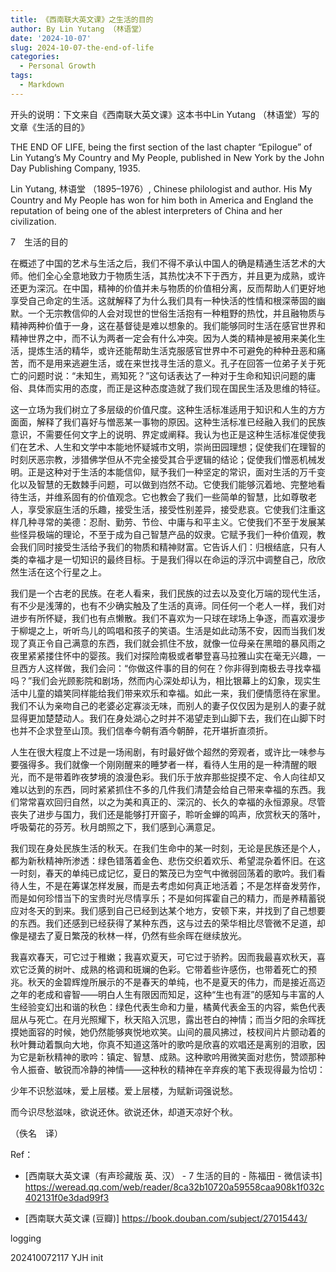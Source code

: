 ```yaml
---
title: 《西南联大英文课》之生活的目的
author: By Lin Yutang （林语堂）
date: '2024-10-07'
slug: 2024-10-07-the-end-of-life
categories:
  - Personal Growth
tags:
  - Markdown
---
```

开头的说明：下文来自《西南联大英文课》这本书中Lin Yutang （林语堂）写的文章《生活的目的》

THE END OF LIFE, being the first section of the last chapter “Epilogue” of Lin Yutang’s My Country and My People, published in New York by the John Day Publishing Company, 1935.



Lin Yutang, 林语堂 （1895–1976）, Chinese philologist and author. His My Country and My People has won for him both in America and England the reputation of being one of the ablest interpreters of China and her civilization.



7　生活的目的



在概述了中国的艺术与生活之后，我们不得不承认中国人的确是精通生活艺术的大师。他们全心全意地致力于物质生活，其热忱决不下于西方，并且更为成熟，或许还更为深沉。在中国，精神的价值并未与物质的价值相分离，反而帮助人们更好地享受自己命定的生活。这就解释了为什么我们具有一种快活的性情和根深蒂固的幽默。一个无宗教信仰的人会对现世的世俗生活抱有一种粗野的热忱，并且融物质与精神两种价值于一身，这在基督徒是难以想象的。我们能够同时生活在感官世界和精神世界之中，而不认为两者一定会有什么冲突。因为人类的精神是被用来美化生活，提炼生活的精华，或许还能帮助生活克服感官世界中不可避免的种种丑恶和痛苦，而不是用来逃避生活，或在来世找寻生活的意义。孔子在回答一位弟子关于死亡的问题时说：“未知生，焉知死？”这句话表达了一种对于生命和知识问题的庸俗、具体而实用的态度，而正是这种态度造就了我们现在国民生活及思维的特征。



这一立场为我们树立了多层级的价值尺度。这种生活标准适用于知识和人生的方方面面，解释了我们喜好与憎恶某一事物的原因。这种生活标准已经融入我们的民族意识，不需要任何文字上的说明、界定或阐释。我认为也正是这种生活标准促使我们在艺术、人生和文学中本能地怀疑城市文明，崇尚田园理想；促使我们在理智的时刻厌恶宗教，涉猎佛学但从不完全接受其合乎逻辑的结论；促使我们憎恶机械发明。正是这种对于生活的本能信仰，赋予我们一种坚定的常识，面对生活的万千变化以及智慧的无数棘手问题，可以做到岿然不动。它使我们能够沉着地、完整地看待生活，并维系固有的价值观念。它也教会了我们一些简单的智慧，比如尊敬老人，享受家庭生活的乐趣，接受生活，接受性别差异，接受悲哀。它使我们注重这样几种寻常的美德：忍耐、勤劳、节俭、中庸与和平主义。它使我们不至于发展某些怪异极端的理论，不至于成为自己智慧产品的奴隶。它赋予我们一种价值观，教会我们同时接受生活给予我们的物质和精神财富。它告诉人们：归根结底，只有人类的幸福才是一切知识的最终目标。于是我们得以在命运的浮沉中调整自己，欣欣然生活在这个行星之上。



我们是一个古老的民族。在老人看来，我们民族的过去以及变化万端的现代生活，有不少是浅薄的，也有不少确实触及了生活的真谛。同任何一个老人一样，我们对进步有所怀疑，我们也有点懒散。我们不喜欢为一只球在球场上争逐，而喜欢漫步于柳堤之上，听听鸟儿的鸣唱和孩子的笑语。生活是如此动荡不安，因而当我们发现了真正令自己满意的东西，我们就会抓住不放，就像一位母亲在黑暗的暴风雨之夜里紧紧搂住怀中的婴孩。我们对探险南极或者攀登喜马拉雅山实在毫无兴趣，一旦西方人这样做，我们会问：“你做这件事的目的何在？你非得到南极去寻找幸福吗？”我们会光顾影院和剧场，然而内心深处却认为，相比银幕上的幻象，现实生活中儿童的嬉笑同样能给我们带来欢乐和幸福。如此一来，我们便情愿待在家里。我们不认为亲吻自己的老婆必定寡淡无味，而别人的妻子仅仅因为是别人的妻子就显得更加楚楚动人。我们在身处湖心之时并不渴望走到山脚下去，我们在山脚下时也并不企求登至山顶。我们信奉今朝有酒今朝醉，花开堪折直须折。



人生在很大程度上不过是一场闹剧，有时最好做个超然的旁观者，或许比一味参与要强得多。我们就像一个刚刚醒来的睡梦者一样，看待人生用的是一种清醒的眼光，而不是带着昨夜梦境的浪漫色彩。我们乐于放弃那些捉摸不定、令人向往却又难以达到的东西，同时紧紧抓住不多的几件我们清楚会给自己带来幸福的东西。我们常常喜欢回归自然，以之为美和真正的、深沉的、长久的幸福的永恒源泉。尽管丧失了进步与国力，我们还是能够打开窗子，聆听金蝉的鸣声，欣赏秋天的落叶，呼吸菊花的芬芳。秋月朗照之下，我们感到心满意足。



我们现在身处民族生活的秋天。在我们生命中的某一时刻，无论是民族还是个人，都为新秋精神所渗透：绿色错落着金色、悲伤交织着欢乐、希望混杂着怀旧。在这一时刻，春天的单纯已成记忆，夏日的繁茂已为空气中微弱回荡着的歌吟。我们看待人生，不是在筹谋怎样发展，而是去考虑如何真正地活着；不是怎样奋发劳作，而是如何珍惜当下的宝贵时光尽情享乐；不是如何挥霍自己的精力，而是养精蓄锐应对冬天的到来。我们感到自己已经到达某个地方，安顿下来，并找到了自己想要的东西。我们还感到已经获得了某种东西，这与过去的荣华相比尽管微不足道，却像是褪去了夏日繁茂的秋林一样，仍然有些余晖在继续放光。



我喜欢春天，可它过于稚嫩；我喜欢夏天，可它过于骄矜。因而我最喜欢秋天，喜欢它泛黄的树叶、成熟的格调和斑斓的色彩。它带着些许感伤，也带着死亡的预兆。秋天的金碧辉煌所展示的不是春天的单纯，也不是夏天的伟力，而是接近高迈之年的老成和睿智——明白人生有限因而知足，这种“生也有涯”的感知与丰富的人生经验变幻出和谐的秋色：绿色代表生命和力量，橘黄代表金玉的内容，紫色代表屈从与死亡。在月光照耀下，秋天陷入沉思，露出苍白的神情；而当夕阳的余晖抚摸她面容的时候，她仍然能够爽悦地欢笑。山间的晨风拂过，枝杈间片片颤动着的秋叶舞动着飘向大地，你真不知道这落叶的歌吟是欣喜的欢唱还是离别的泪歌，因为它是新秋精神的歌吟：镇定、智慧、成熟。这种歌吟用微笑面对悲伤，赞颂那种令人振奋、敏锐而冷静的神情——这种秋的精神在辛弃疾的笔下表现得最为恰切：

少年不识愁滋味，爱上层楼。爱上层楼，为赋新词强说愁。

而今识尽愁滋味，欲说还休。欲说还休，却道天凉好个秋。



（佚名　译）



Ref：

- [西南联大英文课（有声珍藏版 英、汉） - 7 生活的目的 - 陈福田 - 微信读书] https://weread.qq.com/web/reader/8ca32b10720a59558caa908k1f032c402131f0e3dad99f3

- [西南联大英文课 (豆瓣)] https://book.douban.com/subject/27015443/

  

logging

202410072117 YJH init

